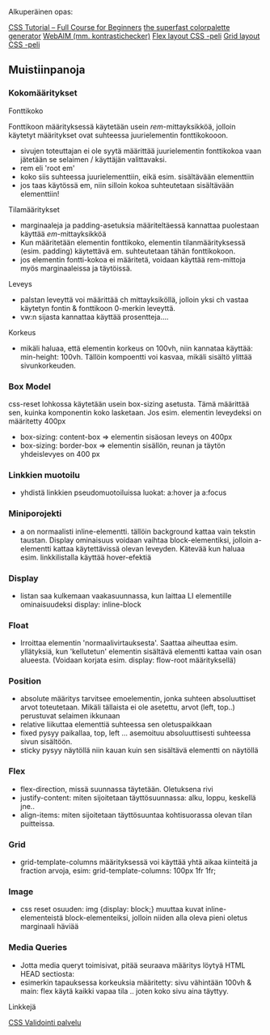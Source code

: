 Alkuperäinen opas:

[CSS Tutorial – Full Course for Beginners](https://www.youtube.com/watch?v=OXGznpKZ_sA)
[the superfast colorpalette generator](https://coolors.co/)
[WebAIM (mm. kontrastichecker)](https://webaim.org/resources/contrastchecker/)
[Flex layout CSS -peli](https://flexboxfroggy.com/#fi)
[Grid layout CSS -peli](https://cssgridgarden.com/#fi)

## Muistiinpanoja

### Kokomääritykset

Fonttikoko

Fonttikoon määrityksessä käytetään usein *rem*-mittayksikköä, jolloin käytetyt määritykset ovat 
suhteessa juurielementin fonttikokooon.

- sivujen toteuttajan ei ole syytä määrittää juurielementin fonttikokoa vaan jätetään se selaimen / käyttäjän valittavaksi.
- rem eli 'root em'
- koko siis suhteessa juurielementtiin, eikä esim. sisältävään elementtiin
- jos taas käytössä em, niin silloin kokoa suhteutetaan sisältävään elementtiin!

Tilamääritykset

- marginaaleja ja padding-asetuksia määriteltäessä kannattaa puolestaan käyttää *em*-mittayksikköä
- Kun määritetään elementin fonttikoko, elementin tilanmäärityksessä (esim. padding) käytettävä em. suhteutetaan tähän fonttikokoon.
- jos elementin fontti-kokoa ei määritetä, voidaan käyttää rem-mittoja myös marginaaleissa ja täytöissä.

Leveys

- palstan leveyttä voi määrittää ch mittayksiköllä, jolloin yksi ch vastaa käytetyn fontin & fonttikoon 0-merkin leveyttä.
- vw:n sijasta kannattaa käyttää prosentteja....

Korkeus

- mikäli haluaa, että elementin korkeus on 100vh, niin kannataa käyttää: min-height: 100vh. Tällöin kompoentti voi kasvaa, mikäli sisältö ylittää sivunkorkeuden.

### Box Model

css-reset lohkossa käytetään usein box-sizing asetusta. Tämä määrittää sen, kuinka komponentin koko lasketaan. Jos esim. elementin leveydeksi on määritetty 400px
- box-sizing: content-box => elementin sisäosan leveys on 400px
- box-sizing: border-box => elementin sisällön, reunan ja täytön yhdeislevyes on 400 px

### Linkkien muotoilu

- yhdistä linkkien pseudomuotoiluissa luokat: a:hover ja a:focus 

### Miniporojekti

- a on normaalisti inline-elementti. tällöin background kattaa vain tekstin taustan. Display ominaisuus voidaan vaihtaa block-elementiksi, jolloin a-elementti kattaa käytettävissä olevan leveyden. Kätevää kun haluaa esim. linkkilistalla käyttää hover-efektiä

### Display

- listan saa kulkemaan vaakasuunnassa, kun laittaa LI elementille ominaisuudeksi display: inline-block

### Float

- Irroittaa elementin 'normaalivirtauksesta'. Saattaa aiheuttaa esim. yllätyksiä, kun 'kellutetun' elementin sisältävä elementti kattaa vain osan alueesta. (Voidaan korjata esim. display: flow-root määrityksellä)

### Position

- absolute määritys tarvitsee emoelementin, jonka suhteen absoluuttiset arvot toteutetaan. Mikäli tällaista ei ole asetettu, arvot (left, top..) perustuvat selaimen ikkunaan
- relative liikuttaa elementtiä suhteessa sen oletuspaikkaan
- fixed pysyy paikallaa, top, left ... asemoituu absoluuttisesti suhteessa sivun sisältöön.
- sticky pysyy näytöllä niin kauan kuin sen sisältävä elementti on näytöllä


### Flex

- flex-direction, missä suunnassa täytetään. Oletuksena rivi
- justify-content: miten sijoitetaan täyttösuunnassa: alku, loppu, keskellä jne..
- align-items: miten sijoitetaan täyttösuuntaa kohtisuorassa olevan tilan puitteissa.

### Grid

- grid-template-columns määrityksessä voi käyttää yhtä aikaa kiinteitä ja fraction arvoja, esim: grid-template-columns: 100px 1fr 1fr;

### Image

- css reset osuuden: img {display: block;} muuttaa kuvat inline-elementeistä block-elementeiksi, jolloin niiden alla oleva pieni oletus marginaali häviää

### Media Queries

- Jotta media queryt toimisivat, pitää seuraava määritys löytyä HTML HEAD sectiosta: <meta name="viewport" content="width=device-width, initial-scale=1.0">
- esimerkin tapauksessa korkeuksia määritetty: sivu vähintään 100vh & main: flex käytä kaikki vapaa tila .. joten koko sivu aina täyttyy.


Linkkejä

[CSS Validointi palvelu](https://jigsaw.w3.org/css-validator/)

